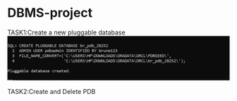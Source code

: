 # DBMS-project

TASK1:Create a new pluggable database
![image alt](https://github.com/bruno123-code/DBMS-project/blob/main/creation%20of%201st%20pdb.PNG?raw=true)

TASK2:Create and Delete PDB
